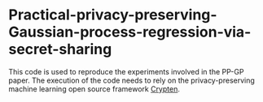 # Practical-privacy-preserving-Gaussian-process-regression-via-secret-sharing
This code is used to reproduce the experiments involved in the PP-GP paper. The execution of the code needs to rely on the privacy-preserving machine learning open source framework [Crypten](https://github.com/facebookresearch/crypten).  
